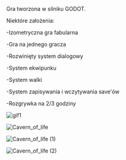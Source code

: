 Gra tworzona w silniku GODOT. 

Niektóre założenia: 

-Izometryczna gra fabularna

-Gra na jednego gracza

-Rozwinięty system dialogowy

-System ekwipunku

-System walki

-System zapisywania i wczytywania save'ów

-Rozgrywka na 2/3 godziny

![gif1](https://user-images.githubusercontent.com/62144769/115880242-d00d4d80-a44a-11eb-8478-1b3332bb99bd.gif)

![Cavern_of_life](https://user-images.githubusercontent.com/62144769/129598568-6904349f-e195-4b32-af92-7898a5c068dd.gif)



![Cavern_of_life (1)](https://user-images.githubusercontent.com/62144769/129598816-9e0cce24-831e-4892-bc28-9d310675630b.gif)

![Cavern_of_life (2)](https://user-images.githubusercontent.com/62144769/129599051-ac96fec8-cefc-41a5-bc39-33b853ab0518.gif)

